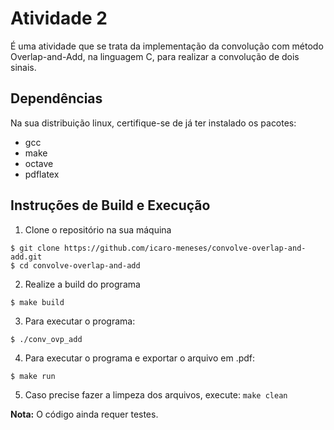 # Atividade 2

É uma atividade que se trata da implementação da convolução com método Overlap-and-Add, na linguagem C, para realizar a 
convolução de dois sinais.

## Dependências

Na sua distribuição linux, certifique-se de já ter instalado os pacotes:

- gcc
- make
- octave
- pdflatex

## Instruções de Build e Execução

1. Clone o repositório na sua máquina

```
$ git clone https://github.com/icaro-meneses/convolve-overlap-and-add.git
$ cd convolve-overlap-and-add
```

2. Realize a build do programa

```
$ make build
```

3. Para executar o programa:

```
$ ./conv_ovp_add
```

4. Para executar o programa e exportar o arquivo em .pdf:

```
$ make run
```

5. Caso precise fazer a limpeza dos arquivos, execute: `make clean`

**Nota:** O código ainda requer testes.


